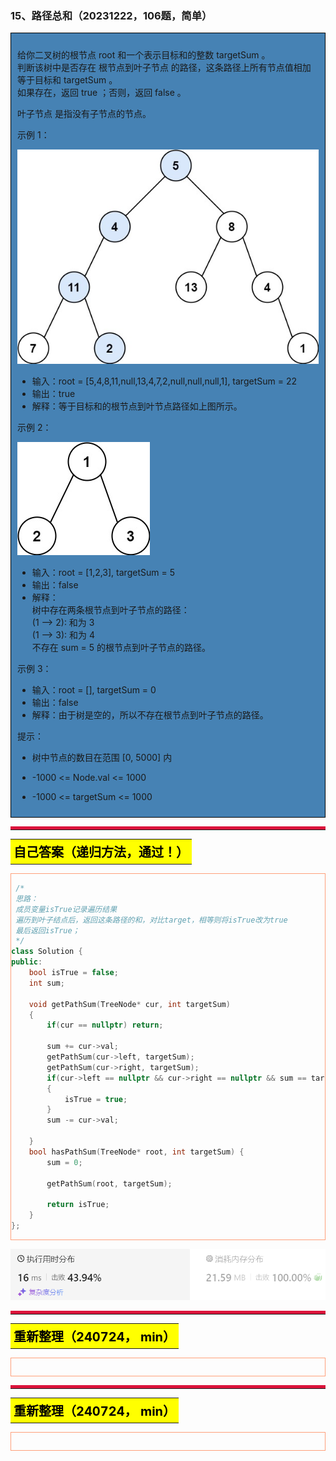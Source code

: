 ### 15、路径总和（20231222，106题，简单）
<div style="border: 1px solid black; padding: 10px; background-color: SteelBlue;">

给你二叉树的根节点 root 和一个表示目标和的整数 targetSum 。  
判断该树中是否存在 根节点到叶子节点 的路径，这条路径上所有节点值相加等于目标和 targetSum 。  
如果存在，返回 true ；否则，返回 false 。  

叶子节点 是指没有子节点的节点。

 

示例 1：

![alt text](image/373040b687101583c260e56f7ce21ef.png)

- 输入：root = [5,4,8,11,null,13,4,7,2,null,null,null,1], targetSum = 22
- 输出：true
- 解释：等于目标和的根节点到叶节点路径如上图所示。

示例 2：

![alt text](image/51d70e9cf3d10d9d581dc5f8ccf02de.png)

- 输入：root = [1,2,3], targetSum = 5
- 输出：false
- 解释：  
树中存在两条根节点到叶子节点的路径：  
(1 --> 2): 和为 3  
(1 --> 3): 和为 4  
不存在 sum = 5 的根节点到叶子节点的路径。  

示例 3：

- 输入：root = [], targetSum = 0
- 输出：false
- 解释：由于树是空的，所以不存在根节点到叶子节点的路径。
 

提示：

- 树中节点的数目在范围 [0, 5000] 内
- -1000 <= Node.val <= 1000
- -1000 <= targetSum <= 1000

  </p>
</div>

<hr style="border-top: 5px solid #DC143C;">
<table>
  <tr>
    <td bgcolor="Yellow" style="padding: 5px; border: 0px solid black;">
      <span style="font-weight: bold; font-size: 20px;color: black;">
      自己答案（递归方法，通过！）
      </span>
    </td>
  </tr>
</table>
<div style="padding: 0px; border: 1.5px solid LightSalmon; margin-bottom: 10px;">

```C++
 /*
 思路：
 成员变量isTrue记录遍历结果
 遍历到叶子结点后，返回这条路径的和，对比target，相等则将isTrue改为true
 最后返回isTrue；
 */
class Solution {
public:
    bool isTrue = false;
    int sum;

    void getPathSum(TreeNode* cur, int targetSum)
    {
        if(cur == nullptr) return;

        sum += cur->val;
        getPathSum(cur->left, targetSum);
        getPathSum(cur->right, targetSum);
        if(cur->left == nullptr && cur->right == nullptr && sum == targetSum)
        {
            isTrue = true;
        }
        sum -= cur->val;

    }
    bool hasPathSum(TreeNode* root, int targetSum) {
        sum = 0;

        getPathSum(root, targetSum);

        return isTrue;
    }
};
```

</div>

![alt text](image/3491845df4d538662612a2afeb5696f.png)

<hr style="border-top: 5px solid #DC143C;">
<table>
  <tr>
    <td bgcolor="Yellow" style="padding: 5px; border: 0px solid black;">
      <span style="font-weight: bold; font-size: 20px;color: black;">
      重新整理（240724， min）
      </span>
    </td>
  </tr>
</table>
<div style="padding: 0px; border: 1.5px solid LightSalmon; margin-bottom: 10px;">

```C++


```

</div>

<hr style="border-top: 5px solid #DC143C;">
<table>
  <tr>
    <td bgcolor="Yellow" style="padding: 5px; border: 0px solid black;">
      <span style="font-weight: bold; font-size: 20px;color: black;">
      重新整理（240724， min）
      </span>
    </td>
  </tr>
</table>
<div style="padding: 0px; border: 1.5px solid LightSalmon; margin-bottom: 10px;">

```C++


```

</div>


